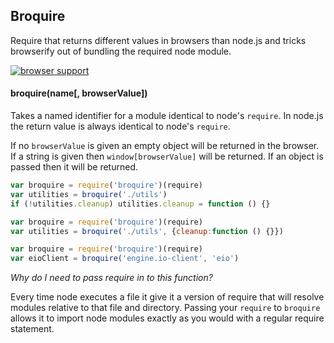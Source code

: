 ## Broquire

Require that returns different values in browsers than node.js and tricks browserify out of bundling the required node module.

[![browser support](https://ci.testling.com/mikeal/broquire.png)](https://ci.testling.com/mikeal/broquire)

#### broquire(name[, browserValue])

Takes a named identifier for a module identical to node's `require`. In node.js the return value is always identical to node's `require`.

If no `browserValue` is given an empty object will be returned in the browser. If a string is given then `window[browserValue]` will be returned. If an object is passed then it will be returned.

```javascript
var broquire = require('broquire')(require)
var utilities = broquire('./utils')
if (!utilities.cleanup) utilities.cleanup = function () {}
```

```javascript
var broquire = require('broquire')(require)
var utilities = broquire('./utils', {cleanup:function () {}})
```

```javascript
var broquire = require('broquire')(require)
var eioClient = broquire('engine.io-client', 'eio')
```

*Why do I need to pass require in to this function?*

Every time node executes a file it give it a version of require that will resolve modules relative to that file and directory. Passing your `require` to `broquire` allows it to import node modules exactly as you would with a regular require statement.


